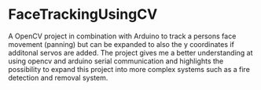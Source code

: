 # FaceTrackingUsingCV
A OpenCV project in combination with Arduino to track a persons face movement (panning) but can be expanded to also the y coordinates if additonal servos are added. The project gives me a better understanding at using opencv and arduino serial communication and highlights the possibility to expand this project into more complex systems such as a fire detection and removal system.
